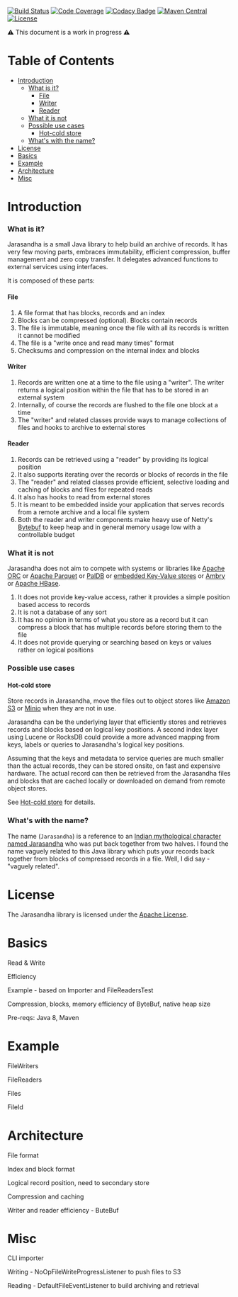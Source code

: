 [![Build Status](https://travis-ci.org/AshwinJay/jarasandha.svg?branch=master)](https://travis-ci.org/AshwinJay/jarasandha)  [![Code Coverage](https://codecov.io/gh/AshwinJay/jarasandha/branch/master/graph/badge.svg)](https://codecov.io/gh/AshwinJay/jarasandha) [![Codacy Badge](https://api.codacy.com/project/badge/Grade/c46c16421cb04033b0439eb385917bd2)](https://www.codacy.com/app/AshwinJay/jarasandha?utm_source=github.com&amp;utm_medium=referral&amp;utm_content=AshwinJay/jarasandha&amp;utm_campaign=Badge_Grade)
[![Maven Central](https://img.shields.io/maven-central/v/io.github.ashwinjay/jarasandha-store-filesystem.svg)](http://mvnrepository.com/artifact/io.github.ashwinjay/jarasandha-store-filesystem) [![License](https://img.shields.io/badge/License-Apache%202.0-blue.svg)](https://github.com/AshwinJay/jarasandha/blob/master/LICENSE)

⚠️ This document is a work in progress ⚠️

<!--ts-->
# Table of Contents

   * [Introduction](#introduction)
     * [What is it?](#what-is-it)
        * [File](#file)
        * [Writer](#writer)
        * [Reader](#reader)
     * [What it is not](#what-it-is-not)
     * [Possible use cases](#possible-use-cases)
        * [Hot-cold store](#hot-cold-store)
     * [What's with the name?](#whats-with-the-name)
   * [License](#license)
   * [Basics](#basics)
   * [Example](#example)
   * [Architecture](#architecture)
   * [Misc](#misc)
<!--te-->

# Introduction

### What is it?
Jarasandha is a small Java library to help build an archive of records. It has very few moving parts, embraces immutability, efficient compression, buffer management and zero copy transfer. It delegates advanced functions to external services using interfaces.

It is composed of these parts:

#### File
1. A file format that has blocks, records and an index 
1. Blocks can be compressed (optional). Blocks contain records
1. The file is immutable, meaning once the file with all its records is written it cannot be modified
1. The file is a "write once and read many times" format
1. Checksums and compression on the internal index and blocks

#### Writer
1. Records are written one at a time to the file using a "writer". The writer returns a logical position within the file that has to be stored in an external system
1. Internally, of course the records are flushed to the file one block at a time
1. The "writer" and related classes provide ways to manage collections of files and hooks to archive to external stores

#### Reader
1. Records can be retrieved using a "reader" by providing its logical position
1. It also supports iterating over the records or blocks of records in the file
1. The "reader" and related classes provide efficient, selective loading and caching of blocks and files for repeated reads
1. It also has hooks to read from external stores
1. It is meant to be embedded inside your application that serves records from a remote archive and a local file system
1. Both the reader and writer components make heavy use of Netty's [Bytebuf](http://netty.io/4.0/api/index.html?io/netty/buffer/ByteBuf.html) to keep heap and in general memory usage low with a controllable budget

### What it is not
Jarasandha does not aim to compete with systems or libraries like [Apache ORC](https://orc.apache.org/) or [Apache Parquet](https://parquet.apache.org/) or [PalDB](https://github.com/linkedin/PalDB) or [embedded Key-Value stores](https://github.com/lmdbjava/benchmarks) or [Ambry](https://github.com/linkedin/ambry/wiki) or [Apache HBase](https://hbase.apache.org/).

1. It does not provide key-value access, rather it provides a simple position based access to records
2. It is not a database of any sort
3. It has no opinion in terms of what you store as a record but it can compress a block that has multiple records before storing them to the file
4. It does not provide querying or searching based on keys or values rather on logical positions


### Possible use cases

#### Hot-cold store

Store records in Jarasandha, move the files out to object stores like [Amazon S3](https://aws.amazon.com/s3/) or [Minio](https://minio.io/) when they are not in use.

Jarasandha can be the underlying layer that efficiently stores and retrieves records and blocks based on logical key positions. A second index layer using Lucene or RocksDB could provide a more advanced mapping from keys, labels or queries to Jarasandha's logical key positions.

Assuming that the keys and metadata to service queries are much smaller than the actual records, they can be stored onsite, on fast and expensive hardware. The actual record can then be retrieved from the Jarasandha files and blocks that are cached locally or downloaded on demand from remote object stores.

See [Hot-cold store](doc/hot-cold-store.md) for details.

### What's with the name?
The name (`Jarasandha`) is a reference to an [Indian mythological character named Jarasandha](https://en.wikipedia.org/wiki/Jarasandha) who was put back together from two halves. I found the name vaguely related to this Java library which puts your records back together from blocks of compressed records in a file. Well, I did say - "vaguely related".

# License
The Jarasandha library is licensed under the [Apache License](LICENSE).

# Basics
Read & Write

Efficiency

Example - based on Importer and FileReadersTest

Compression, blocks, memory efficiency of ByteBuf, native heap size

Pre-reqs: Java 8, Maven

# Example

FileWriters

FileReaders

Files

FileId

# Architecture

File format

Index and block format

Logical record position, need to secondary store

Compression and caching

Writer and reader efficiency - ButeBuf

# Misc

CLI importer

Writing - NoOpFileWriteProgressListener to push files to S3

Reading - DefaultFileEventListener to build archiving and retrieval
